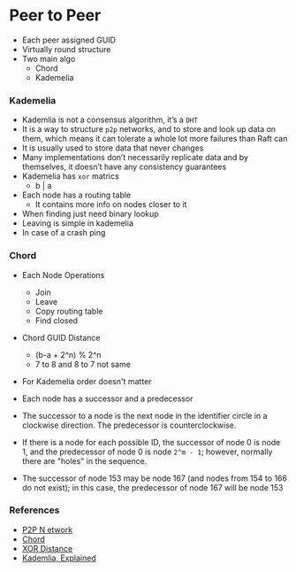# Peer to Peer

- Each peer assigned GUID
- Virtually round structure
- Two main algo
    - Chord
    - Kademelia

### Kademelia

- Kademlia is not a consensus algorithm, it’s a `DHT` 
- It is a way to structure `p2p` networks, and to store and look up data on them, which means it can tolerate a whole lot more failures than Raft can
- It is usually used to store data that never changes
- Many implementations don’t necessarily replicate data and by themselves, it doesn’t have any consistency guarantees
- Kademelia has `xor` matrics
    - b | a
- Each node has a routing table
    - It contains more info on nodes closer to it
- When finding just need binary lookup
- Leaving is simple in kademelia
- In case of a crash ping

### Chord

- Each Node Operations
    - Join
    - Leave
    - Copy routing table
    - Find closed

- Chord GUID Distance
    - (b-a + 2^n) % 2^n
    - 7 to 8 and 8 to 7 not same
- For Kademelia order doesn't matter
- Each node has a successor and a predecessor
- The successor to a node is the next node in the identifier circle in a clockwise direction. The predecessor is counterclockwise. 
- If there is a node for each possible ID, the successor of node 0 is node 1, and the predecessor of node 0 is node `2^m - 1`; however, normally there are "holes" in the sequence.
- The successor of node 153 may be node 167 (and nodes from 154 to 166 do not exist); in this case, the predecessor of node 167 will be node 153

### References
- [P2P N etwork](https://www.youtube.com/watch?v=kXyVqk3EbwE)
- [Chord](https://en.wikipedia.org/wiki/Chord_(peer-to-peer))
- [XOR Distance](https://www.youtube.com/watch?v=w9UObz8o8lY)
- [Kademlia, Explained](https://youtu.be/1QdKhNpsj8M)